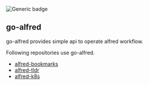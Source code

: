 ![Generic badge](https://github.com/konoui/go-alfred/workflows/test/badge.svg)

## go-alfred
go-alfred provides simple api to operate alfred workflow.

Following repositories use go-alfred.
- [alfred-bookmarks](https://github.com/konoui/alfred-bookmarks)
- [alfred-tldr](https://github.com/konoui/alfred-tldr)
- [alfred-k8s](https://github.com/konoui/alfred-k8s)
